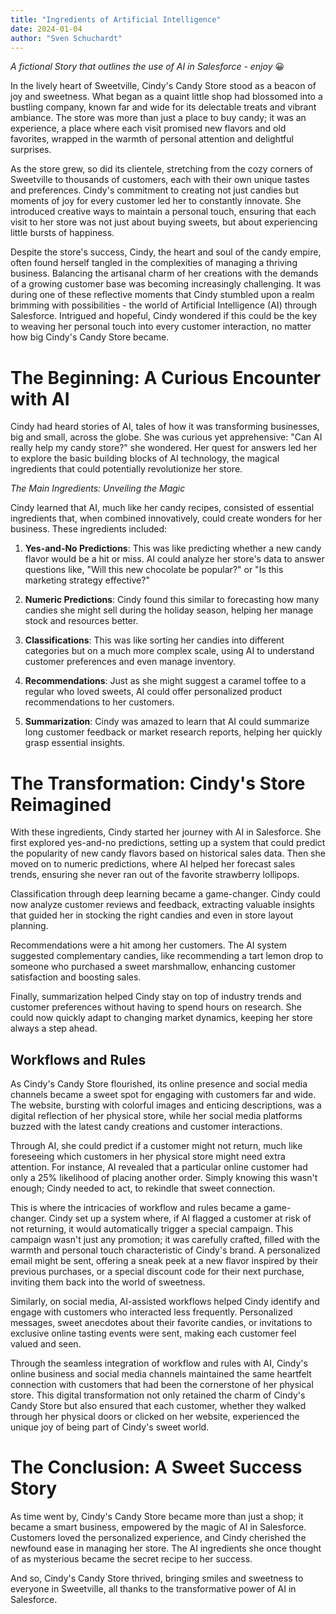 ```yaml
---
title: "Ingredients of Artificial Intelligence"
date: 2024-01-04
author: "Sven Schuchardt"
---
```

*A fictional Story that outlines the use of AI in Salesforce - enjoy*  😀

In the lively heart of Sweetville, Cindy's Candy Store stood as a beacon of joy and sweetness. What began as a quaint little shop had blossomed into a bustling company, known far and wide for its delectable treats and vibrant ambiance. The store was more than just a place to buy candy; it was an experience, a place where each visit promised new flavors and old favorites, wrapped in the warmth of personal attention and delightful surprises.

As the store grew, so did its clientele, stretching from the cozy corners of Sweetville to thousands of customers, each with their own unique tastes and preferences. Cindy's commitment to creating not just candies but moments of joy for every customer led her to constantly innovate. She introduced creative ways to maintain a personal touch, ensuring that each visit to her store was not just about buying sweets, but about experiencing little bursts of happiness.

Despite the store's success, Cindy, the heart and soul of the candy empire, often found herself tangled in the complexities of managing a thriving business. Balancing the artisanal charm of her creations with the demands of a growing customer base was becoming increasingly challenging. It was during one of these reflective moments that Cindy stumbled upon a realm brimming with possibilities - the world of Artificial Intelligence (AI) through Salesforce. Intrigued and hopeful, Cindy wondered if this could be the key to weaving her personal touch into every customer interaction, no matter how big Cindy's Candy Store became.


# The Beginning: A Curious Encounter with AI

Cindy had heard stories of AI, tales of how it was transforming businesses, big and small, across the globe. She was curious yet apprehensive: "Can AI really help my candy store?" she wondered. Her quest for answers led her to explore the basic building blocks of AI technology, the magical ingredients that could potentially revolutionize her store.

*The Main Ingredients: Unveiling the Magic*

Cindy learned that AI, much like her candy recipes, consisted of essential ingredients that, when combined innovatively, could create wonders for her business. These ingredients included:

1. **Yes-and-No Predictions**: This was like predicting whether a new candy flavor would be a hit or miss. AI could analyze her store's data to answer questions like, "Will this new chocolate be popular?" or "Is this marketing strategy effective?" 

2. **Numeric Predictions**: Cindy found this similar to forecasting how many candies she might sell during the holiday season, helping her manage stock and resources better.

3. **Classifications**: This was like sorting her candies into different categories but on a much more complex scale, using AI to understand customer preferences and even manage inventory.

4. **Recommendations**: Just as she might suggest a caramel toffee to a regular who loved sweets, AI could offer personalized product recommendations to her customers.

5. **Summarization**: Cindy was amazed to learn that AI could summarize long customer feedback or market research reports, helping her quickly grasp essential insights.

# The Transformation: Cindy's Store Reimagined

With these ingredients, Cindy started her journey with AI in Salesforce. She first explored yes-and-no predictions, setting up a system that could predict the popularity of new candy flavors based on historical sales data. Then she moved on to numeric predictions, where AI helped her forecast sales trends, ensuring she never ran out of the favorite strawberry lollipops.

Classification through deep learning became a game-changer. Cindy could now analyze customer reviews and feedback, extracting valuable insights that guided her in stocking the right candies and even in store layout planning.

Recommendations were a hit among her customers. The AI system suggested complementary candies, like recommending a tart lemon drop to someone who purchased a sweet marshmallow, enhancing customer satisfaction and boosting sales.

Finally, summarization helped Cindy stay on top of industry trends and customer preferences without having to spend hours on research. She could now quickly adapt to changing market dynamics, keeping her store always a step ahead.


## Workflows and Rules
As Cindy's Candy Store flourished, its online presence and social media channels became a sweet spot for engaging with customers far and wide. The website, bursting with colorful images and enticing descriptions, was a digital reflection of her physical store, while her social media platforms buzzed with the latest candy creations and customer interactions.

Through AI, she could predict if a customer might not return, much like foreseeing which customers in her physical store might need extra attention. For instance, AI revealed that a particular online customer had only a 25% likelihood of placing another order. Simply knowing this wasn't enough; Cindy needed to act, to rekindle that sweet connection.

This is where the intricacies of workflow and rules became a game-changer. Cindy set up a system where, if AI flagged a customer at risk of not returning, it would automatically trigger a special campaign. This campaign wasn't just any promotion; it was carefully crafted, filled with the warmth and personal touch characteristic of Cindy's brand. A personalized email might be sent, offering a sneak peek at a new flavor inspired by their previous purchases, or a special discount code for their next purchase, inviting them back into the world of sweetness.

Similarly, on social media, AI-assisted workflows helped Cindy identify and engage with customers who interacted less frequently. Personalized messages, sweet anecdotes about their favorite candies, or invitations to exclusive online tasting events were sent, making each customer feel valued and seen.

Through the seamless integration of workflow and rules with AI, Cindy's online business and social media channels maintained the same heartfelt connection with customers that had been the cornerstone of her physical store. This digital transformation not only retained the charm of Cindy's Candy Store but also ensured that each customer, whether they walked through her physical doors or clicked on her website, experienced the unique joy of being part of Cindy's sweet world.


# The Conclusion: A Sweet Success Story

As time went by, Cindy's Candy Store became more than just a shop; it became a smart business, empowered by the magic of AI in Salesforce. Customers loved the personalized experience, and Cindy cherished the newfound ease in managing her store. The AI ingredients she once thought of as mysterious became the secret recipe to her success.

And so, Cindy's Candy Store thrived, bringing smiles and sweetness to everyone in Sweetville, all thanks to the transformative power of AI in Salesforce.
